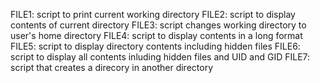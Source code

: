 FILE1: script to print current working directory
FILE2: script to display contents of current directory
FILE3: script changes working directory to user's home directory
FILE4: script to display contents in a long format
FILE5: script to display directory contents including hidden files
FILE6: script to display all contents inluding hidden files and UID and GID
FILE7: script that creates a direcory in another directory
